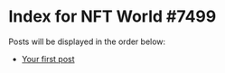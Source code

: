 # Index for NFT World #7499
Posts will be displayed in the order below:

- [Your first post](./001-first.md)

